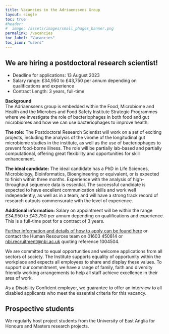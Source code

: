 ```yaml
---
title: Vacancies in the Adriaenssens Group
layout: single
toc: true
#header: 
#  image: /assets/images/small_phages_banner.png
permalink: /vacancies
toc_label: "Vacancies"
toc_icon: "users"
---
```

  
## We are hiring a postdoctoral research scientist!

* Deadline for applications: 13 August 2023  
* Salary range: £34,950 to £43,750 per annum depending on qualifications and experience  
* Contract Length: 3 years, full-time  

**Background**  
The Adriaenssens group is embedded within the Food, Microbiome and Health and the Microbes and Food Safety Institute Strategic Programmes where we investigate the role of bacteriophages in both food and gut microbiomes and how we can use bacteriophages to improve health.

**The role:**
The Postdoctoral Research Scientist will work on a set of exciting projects, including the analysis of the virome of the longitudinal gut microbiome studies in the institute, as well as the use of bacteriophages to prevent food-borne illness. The role will be partially lab-based and partially computational, offering great flexibility and opportunities for skill enhancement.

**The ideal candidate:**
The ideal candidate has a PhD in Life Sciences, Microbiology, Bioinformatics, Bioengineering or equivalent, or is expected to finish within three months. Experience with the analysis of high-throughput sequence data is essential. The successful candidate is expected to have excellent communication skills and work well independently, as well as in a team, and will have a strong track record of research outputs commensurate with the level of experience.

**Additional information:**
Salary on appointment will be within the range £34,950 to £43,750 per annum depending on qualifications and experience. This is a full-time post for a contract of 3 years.

[Further information and details of how to apply can be found here](https://jobs.quadram.ac.uk/Details.asp?vacancyID=18391) or contact the Human Resources team on 01603 450814 or nbi.recruitment@nbi.ac.uk quoting reference 1004504.

We are committed to equal opportunities and welcome applications from all sectors of society.  The Institute supports equality of opportunity within the workplace and expects all employees to share and display these values.  To support our commitment, we have a range of family, faith and diversity friendly working arrangements to help all staff achieve excellence in their area of work.

As a Disability Confident employer, we guarantee to offer an interview to all disabled applicants who meet the essential criteria for this vacancy.


## Prospective students
We regularly host project students from the University of East Anglia for Honours and Masters research projects.  
